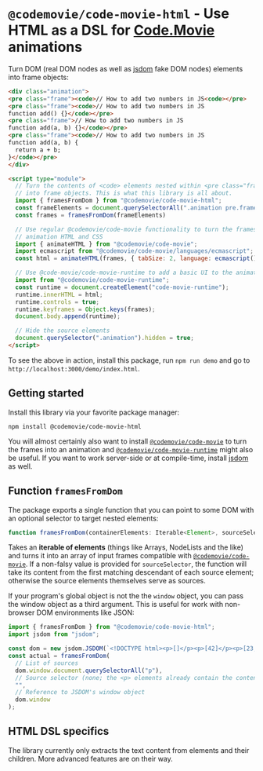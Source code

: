 # `@codemovie/code-movie-html` - Use HTML as a DSL for [Code.Movie](https://code.movie) animations

Turn DOM (real DOM nodes as well as [jsdom](https://github.com/jsdom/jsdom) fake DOM nodes) elements into frame objects:

```html
<div class="animation">
<pre class="frame"><code>// How to add two numbers in JS<code></pre>
<pre class="frame"><code>// How to add two numbers in JS
function add() {}</code></pre>
<pre class="frame">// How to add two numbers in JS
function add(a, b) {}</code></pre>
<pre class="frame"><code>// How to add two numbers in JS
function add(a, b) {
  return a + b;
}</code></pre>
</div>

<script type="module">
  // Turn the contents of <code> elements nested within <pre class="frame">
  // into frame objects. This is what this library is all about.
  import { framesFromDom } from "@codemovie/code-movie-html";
  const frameElements = document.querySelectorAll(".animation pre.frame", "code");
  const frames = framesFromDom(frameElements)

  // Use regular @codemovie/code-movie functionality to turn the frames into
  // animation HTML and CSS
  import { animateHTML } from "@codemovie/code-movie";
  import ecmascript from "@codemovie/code-movie/languages/ecmascript";
  const html = animateHTML(frames, { tabSize: 2, language: ecmascript() });

  // Use @code-movie/code-movie-runtime to add a basic UI to the animation and
  import from "@codemovie/code-movie-runtime";
  const runtime = document.createElement("code-movie-runtime");
  runtime.innerHTML = html;
  runtime.controls = true;
  runtime.keyframes = Object.keys(frames);
  document.body.append(runtime);

  // Hide the source elements
  document.querySelector(".animation").hidden = true;
</script>
```

To see the above in action, install this package, run `npm run demo` and go to `http://localhost:3000/demo/index.html`.

## Getting started

Install this library via your favorite package manager:

```shell
npm install @codemovie/code-movie-html
```

You will almost certainly also want to install [`@codemovie/code-movie`](https://www.npmjs.com/package/@codemovie/code-movie) to turn the frames into an animation and [`@codemovie/code-movie-runtime`](https://www.npmjs.com/package/@codemovie/code-movie-runtime) might also be useful. If you want to work server-side or at compile-time, install [jsdom](https://github.com/jsdom/jsdom) as well.

## Function `framesFromDom`

The package exports a single function that you can point to some DOM with an optional selector to target nested elements:

```typescript
function framesFromDom(containerElements: Iterable<Element>, sourceSelector?: string, windowObject?: Window & typeof globalThis): InputFrame[];
```

Takes an **iterable of elements** (things like Arrays, NodeLists and the like) and turns it into an array of input frames compatible with [`@codemovie/code-movie`](https://www.npmjs.com/package/@codemovie/code-movie). If a non-falsy value is provided for `sourceSelector`, the function will take its content from the first matching descendant of each source element; otherwise the source elements themselves serve as sources.

If your program's global object is not the the `window` object, you can pass the window object as a third argument. This is useful for work with non-browser DOM environments like JSON:

```javascript
import { framesFromDom } from "@codemovie/code-movie-html";
import jsdom from "jsdom";

const dom = new jsdom.JSDOM(`<!DOCTYPE html><p>[]</p><p>[42]</p><p>[23, 42]</p>`);
const actual = framesFromDom(
  // List of sources
  dom.window.document.querySelectorAll("p"),
  // Source selector (none; the <p> elements already contain the content)
  "",
  // Reference to JSDOM's window object
  dom.window
);
```

## HTML DSL specifics

The library currently only extracts the text content from elements and their children. More advanced features are on their way.
